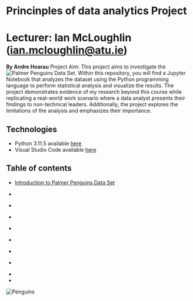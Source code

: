 # Princinples of data analytics Project
# Lecturer: Ian McLoughlin (ian.mcloughlin@atu.ie)
**By Andre Hoarau**
Project Aim: This project aims to investigate the ![Palmer Penguins Data Set](https://allisonhorst.github.io/palmerpenguins/). Within this repository, you will find a Jupyter Notebook that analyzes the dataset using the Python programming language to perform statistical analysis and visualize the results. The project demonstrates evidence of my research beyond this course while replicating a real-world work scenario where a data analyst presents their findings to non-technical leaders. Additionally, the project explores the limitations of the analysis and emphasizes their importance.

## Technologies
* Python 3.11.5 available [here](https://www.anaconda.com/download)
* Visual Studio Code available [here](https://code.visualstudio.com/)

## Tahle of contents
- [Introduction to Palmer Penguins Data Set](Palmer-Penguins-Introduction)
- []()
- []()
- []()
- []()
- []()
- []()
- []()

-
-


































![Penguins](https://allisonhorst.github.io/palmerpenguins/reference/figures/lter_penguins.png)